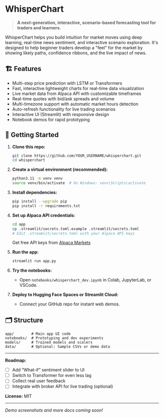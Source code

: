 # WhisperChart

> **A next-generation, interactive, scenario-based forecasting tool for traders and learners.**

WhisperChart helps you build intuition for market moves using deep learning, real-time news sentiment, and interactive scenario exploration. It's designed to help beginner traders develop a "feel" for the market by showing likely paths, confidence ribbons, and the live impact of news.

## 🏗 Features
- Multi-step price prediction with LSTM or Transformers
- Fast, interactive lightweight charts for real-time data visualization
- Live market data from Alpaca API with customizable timeframes
- Real-time quotes with bid/ask spreads and volume
- Multi-timezone support with automatic market hours detection
- Auto-refresh functionality for live trading scenarios
- Interactive UI (Streamlit) with responsive design
- Notebook demos for rapid prototyping

## 🚀 Getting Started

1. **Clone this repo:**
    ```bash
    git clone https://github.com/YOUR_USERNAME/whisperchart.git
    cd whisperchart
    ```

2. **Create a virtual environment (recommended):**
    ```bash
    python3.11 -m venv venv
    source venv/bin/activate  # On Windows: venv\Scripts\activate
    ```

3. **Install dependencies:**
    ```bash
    pip install --upgrade pip
    pip install -r requirements.txt
    ```

4. **Set up Alpaca API credentials:**
    ```bash
    cd app
    cp .streamlit/secrets.toml.example .streamlit/secrets.toml
    # Edit .streamlit/secrets.toml with your Alpaca API keys
    ```
    Get free API keys from [Alpaca Markets](https://app.alpaca.markets/)

5. **Run the app:**
    ```bash
    streamlit run app.py
    ```

6. **Try the notebooks:**
    - Open `notebooks/whisperchart_dev.ipynb` in Colab, JupyterLab, or VSCode.

7. **Deploy to Hugging Face Spaces or Streamlit Cloud:**
    - Connect your GitHub repo for instant web demos.

## 🗂️ Structure

```
app/        # Main app UI code
notebooks/  # Prototyping and dev experiments
models/     # Trained models and scalers
data/       # Optional: Sample CSVs or demo data
```

---

**Roadmap:**
- [ ] Add “What-if” sentiment slider to UI
- [ ] Switch to Transformer for even less lag
- [ ] Collect real user feedback
- [ ] Integrate with broker API for live trading (optional)

**License:** MIT

---

*Demo screenshots and more docs coming soon!*
